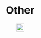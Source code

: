 <div align="center">

# Other

<a href="https://www.microsoft.com/pt-br/microsoft-365/microsoft-office"><img src="https://img.shields.io/badge/ubiquiti-%230559C9.svg?style=flat&logo=ubiquiti&logoColor=white" height="22" alt="Ubiquiti"/></a>

</div>
